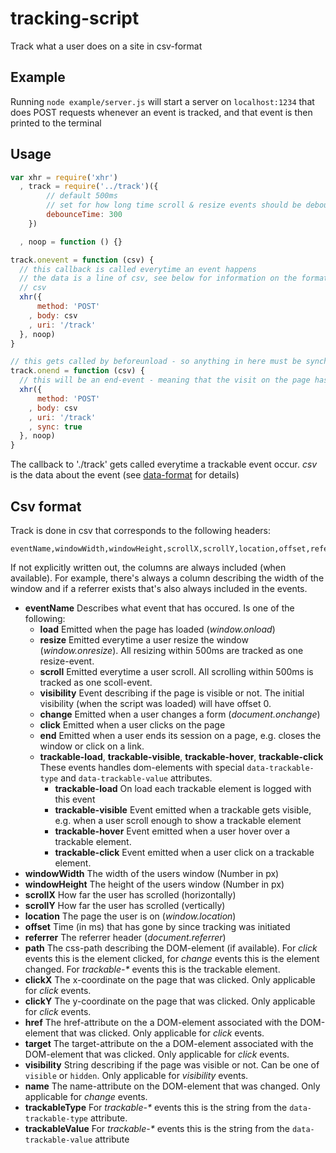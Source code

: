 # tracking-script

Track what a user does on a site in csv-format

## Example

Running `node example/server.js` will start a server on `localhost:1234` that does POST requests whenever an event is tracked, and that event is then printed to the terminal

## Usage

```js
var xhr = require('xhr')
  , track = require('../track')({
        // default 500ms
        // set for how long time scroll & resize events should be debounced
        debounceTime: 300
    })

  , noop = function () {}

track.onevent = function (csv) {
  // this callback is called everytime an event happens
  // the data is a line of csv, see below for information on the format of the
  // csv
  xhr({
      method: 'POST'
    , body: csv
    , uri: '/track'
  }, noop)
}

// this gets called by beforeunload - so anything in here must be synchronous
track.onend = function (csv) {
  // this will be an end-event - meaning that the visit on the page has ended
  xhr({
      method: 'POST'
    , body: csv
    , uri: '/track'
    , sync: true
  }, noop)
}
```

The callback to './track' gets called everytime a trackable event occur. _csv_ is the data about the event (see [data-format](#data-format) for details)

## Csv format

Track is done in csv that corresponds to the following headers:

```
eventName,windowWidth,windowHeight,scrollX,scrollY,location,offset,referrer,path,clickX,clickY,href,target,visibility,name,trackableType,trackableValue
```

If not explicitly written out, the columns are always included (when available). For example, there's always a column describing the width of the window and if a referrer exists that's also always included in the events.

* __eventName__ Describes what event that has occured. Is one of the following:
  * __load__ Emitted when the page has loaded (_window.onload_)
  * __resize__ Emitted everytime a user resize the window (_window.onresize_). All resizing within 500ms are tracked as one resize-event.
  * __scroll__ Emitted everytime a user scroll. All scrolling within 500ms is tracked as one scoll-event.
  * __visibility__ Event describing if the page is visible or not. The initial visibility (when the script was loaded) will have offset 0.
  * __change__ Emitted when a user changes a form (_document.onchange_)
  * __click__ Emitted when a user clicks on the page
  * __end__ Emitted when a user ends its session on a page, e.g. closes the window or click on a link.
  * __trackable-load__, __trackable-visible__, __trackable-hover__, __trackable-click__ These events handles dom-elements with special `data-trackable-type` and `data-trackable-value` attributes.
    * __trackable-load__ On load each trackable element is logged with this event
    * __trackable-visible__ Event emitted when a trackable gets visible, e.g. when a user scroll enough to show a trackable element
    * __trackable-hover__ Event emitted when a user hover over a trackable element.
    * __trackable-click__ Event emitted when a user click on a trackable element.
* __windowWidth__ The width of the users window (Number in px)
* __windowHeight__ The height of the users window (Number in px)
* __scrollX__ How far the user has scrolled (horizontally)
* __scrollY__ How far the user has scrolled (vertically)
* __location__ The page the user is on (_window.location_)
* __offset__ Time (in ms) that has gone by since tracking was initiated
* __referrer__ The referrer header (_document.referrer_)
* __path__ The css-path describing the DOM-element (if available). For _click_ events this is the element clicked, for _change_ events this is the element changed. For _trackable-*_ events this is the trackable element.
* __clickX__ The x-coordinate on the page that was clicked. Only applicable for _click_ events.
* __clickY__ The y-coordinate on the page that was clicked. Only applicable for _click_ events.
* __href__ The href-attribute on the a DOM-element associated with the DOM-element that was clicked. Only applicable for _click_ events.
* __target__ The target-attribute on the a DOM-element associated with the DOM-element that was clicked. Only applicable for _click_ events.
* __visibility__ String describing if the page was visible or not. Can be one of `visible` or `hidden`. Only applicable for _visibility_ events.
* __name__ The name-attribute on the DOM-element that was changed. Only applicable for _change_ events.
* __trackableType__ For _trackable-*_ events this is the string from the `data-trackable-type` attribute.
* __trackableValue__ For _trackable-*_ events this is the string from the `data-trackable-value` attribute